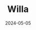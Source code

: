 ---
date: 2024-05-05
featured_image: Willa-20240719-11.jpg
title: Willa
description: 
tags: ["willa"]
---